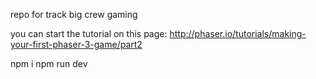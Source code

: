 repo for track big crew gaming

you can start the tutorial on this page:
http://phaser.io/tutorials/making-your-first-phaser-3-game/part2

npm i
npm run dev
